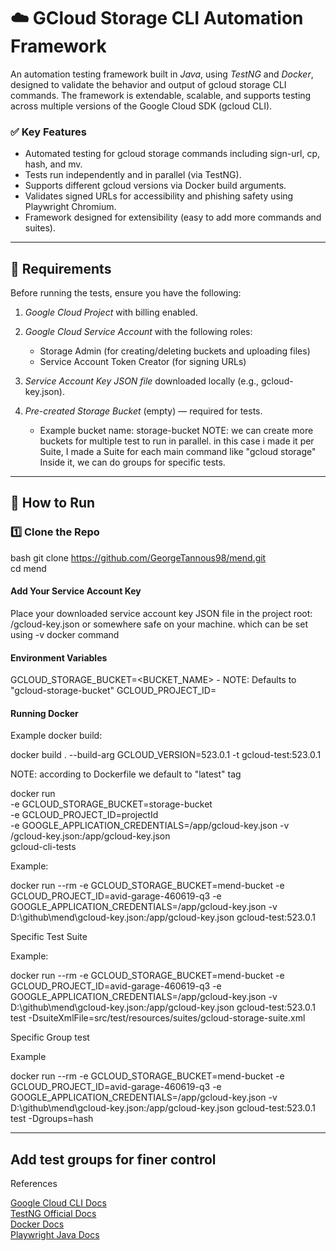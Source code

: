 # ☁️ GCloud Storage CLI Automation Framework

An automation testing framework built in *Java*, using *TestNG* and *Docker*, designed to validate the behavior and output of gcloud storage CLI commands. The framework is extendable, scalable, and supports testing across multiple versions of the Google Cloud SDK (gcloud CLI).

### ✅ Key Features
- Automated testing for gcloud storage commands including sign-url, cp, hash, and mv.
- Tests run independently and in parallel (via TestNG).
- Supports different gcloud versions via Docker build arguments.
- Validates signed URLs for accessibility and phishing safety using Playwright Chromium.
- Framework designed for extensibility (easy to add more commands and suites).

---
## 🔧 Requirements

Before running the tests, ensure you have the following:

1. *Google Cloud Project* with billing enabled.
2. *Google Cloud Service Account* with the following roles:
   - Storage Admin (for creating/deleting buckets and uploading files)
   - Service Account Token Creator (for signing URLs)

3. *Service Account Key JSON file* downloaded locally (e.g., gcloud-key.json).

4. *Pre-created Storage Bucket* (empty) — required for tests.
   - Example bucket name: storage-bucket
   NOTE: we can create more buckets for multiple test to run in parallel.
   in this case i made it per Suite,
   I made a Suite for each main command like "gcloud storage"
   Inside it, we can do groups for specific tests.

---
## 🚀 How to Run

### 1️⃣ Clone the Repo
bash
git clone https://github.com/GeorgeTannous98/mend.git \
cd mend

#### Add Your Service Account Key
Place your downloaded service account key JSON file in the project root:
/gcloud-key.json or somewhere safe on your machine.
which can be set using -v docker command

#### Environment Variables
GCLOUD_STORAGE_BUCKET=<BUCKET_NAME> - NOTE: Defaults to "gcloud-storage-bucket"
GCLOUD_PROJECT_ID=<YOUR-PROJECT-ID>

#### Running Docker

Example docker build:

docker build . --build-arg GCLOUD_VERSION=523.0.1 -t gcloud-test:523.0.1

NOTE: according to Dockerfile we default to "latest" tag

docker run \
  -e GCLOUD_STORAGE_BUCKET=storage-bucket \
  -e GCLOUD_PROJECT_ID=projectId \
  -e GOOGLE_APPLICATION_CREDENTIALS=/app/gcloud-key.json
  -v <PATH FROM YOUR MACHINE>/gcloud-key.json:/app/gcloud-key.json \
  gcloud-cli-tests

Example:

docker run --rm -e GCLOUD_STORAGE_BUCKET=mend-bucket -e GCLOUD_PROJECT_ID=avid-garage-460619-q3 -e GOOGLE_APPLICATION_CREDENTIALS=/app/gcloud-key.json -v D:\github\mend\gcloud-key.json:/app/gcloud-key.json gcloud-test:523.0.1


Specific Test Suite 

Example:

docker run --rm -e GCLOUD_STORAGE_BUCKET=mend-bucket -e GCLOUD_PROJECT_ID=avid-garage-460619-q3 -e GOOGLE_APPLICATION_CREDENTIALS=/app/gcloud-key.json -v D:\github\mend\gcloud-key.json:/app/gcloud-key.json gcloud-test:523.0.1 test -DsuiteXmlFile=src/test/resources/suites/gcloud-storage-suite.xml

 
Specific Group test 

Example

docker run --rm -e GCLOUD_STORAGE_BUCKET=mend-bucket -e GCLOUD_PROJECT_ID=avid-garage-460619-q3 -e GOOGLE_APPLICATION_CREDENTIALS=/app/gcloud-key.json -v D:\github\mend\gcloud-key.json:/app/gcloud-key.json gcloud-test:523.0.1 test -Dgroups=hash


---

Add test groups for finer control
--


References

[Google Cloud CLI Docs](https://cloud.google.com/sdk/docs) \
[TestNG Official Docs](https://testng.org/#_testng_documentation) \
[Docker Docs](https://docs.docker.com/reference/dockerfile/) \
[Playwright Java Docs](https://playwright.dev/java/docs/writing-tests) 
